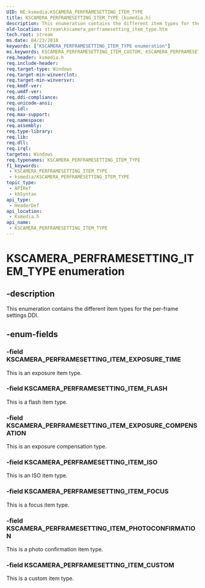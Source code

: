 ```yaml
---
UID: NE:ksmedia.KSCAMERA_PERFRAMESETTING_ITEM_TYPE
title: KSCAMERA_PERFRAMESETTING_ITEM_TYPE (ksmedia.h)
description: This enumeration contains the different item types for the per-frame settings DDI.
old-location: stream\kscamera_perframesetting_item_type.htm
tech.root: stream
ms.date: 04/23/2018
keywords: ["KSCAMERA_PERFRAMESETTING_ITEM_TYPE enumeration"]
ms.keywords: KSCAMERA_PERFRAMESETTING_ITEM_CUSTOM, KSCAMERA_PERFRAMESETTING_ITEM_EXPOSURE_COMPENSATION, KSCAMERA_PERFRAMESETTING_ITEM_EXPOSURE_TIME, KSCAMERA_PERFRAMESETTING_ITEM_FLASH, KSCAMERA_PERFRAMESETTING_ITEM_FOCUS, KSCAMERA_PERFRAMESETTING_ITEM_ISO, KSCAMERA_PERFRAMESETTING_ITEM_PHOTOCONFIRMATION, KSCAMERA_PERFRAMESETTING_ITEM_TYPE, KSCAMERA_PERFRAMESETTING_ITEM_TYPE enumeration [Streaming Media Devices], ksmedia/KSCAMERA_PERFRAMESETTING_ITEM_CUSTOM, ksmedia/KSCAMERA_PERFRAMESETTING_ITEM_EXPOSURE_COMPENSATION, ksmedia/KSCAMERA_PERFRAMESETTING_ITEM_EXPOSURE_TIME, ksmedia/KSCAMERA_PERFRAMESETTING_ITEM_FLASH, ksmedia/KSCAMERA_PERFRAMESETTING_ITEM_FOCUS, ksmedia/KSCAMERA_PERFRAMESETTING_ITEM_ISO, ksmedia/KSCAMERA_PERFRAMESETTING_ITEM_PHOTOCONFIRMATION, ksmedia/KSCAMERA_PERFRAMESETTING_ITEM_TYPE, stream.kscamera_perframesetting_item_type
req.header: ksmedia.h
req.include-header: 
req.target-type: Windows
req.target-min-winverclnt: 
req.target-min-winversvr: 
req.kmdf-ver: 
req.umdf-ver: 
req.ddi-compliance: 
req.unicode-ansi: 
req.idl: 
req.max-support: 
req.namespace: 
req.assembly: 
req.type-library: 
req.lib: 
req.dll: 
req.irql: 
targetos: Windows
req.typenames: KSCAMERA_PERFRAMESETTING_ITEM_TYPE
f1_keywords:
 - KSCAMERA_PERFRAMESETTING_ITEM_TYPE
 - ksmedia/KSCAMERA_PERFRAMESETTING_ITEM_TYPE
topic_type:
 - APIRef
 - kbSyntax
api_type:
 - HeaderDef
api_location:
 - Ksmedia.h
api_name:
 - KSCAMERA_PERFRAMESETTING_ITEM_TYPE
---
```


# KSCAMERA_PERFRAMESETTING_ITEM_TYPE enumeration


## -description

This enumeration contains the different item types for the per-frame settings DDI.

## -enum-fields

### -field KSCAMERA_PERFRAMESETTING_ITEM_EXPOSURE_TIME

This is an exposure item type.

### -field KSCAMERA_PERFRAMESETTING_ITEM_FLASH

This is a flash item type.

### -field KSCAMERA_PERFRAMESETTING_ITEM_EXPOSURE_COMPENSATION

This is an exposure compensation type.

### -field KSCAMERA_PERFRAMESETTING_ITEM_ISO

This is an ISO item type.

### -field KSCAMERA_PERFRAMESETTING_ITEM_FOCUS

This is a focus item type.

### -field KSCAMERA_PERFRAMESETTING_ITEM_PHOTOCONFIRMATION

This is a photo confirmation item type.

### -field KSCAMERA_PERFRAMESETTING_ITEM_CUSTOM

This is a custom item type.

